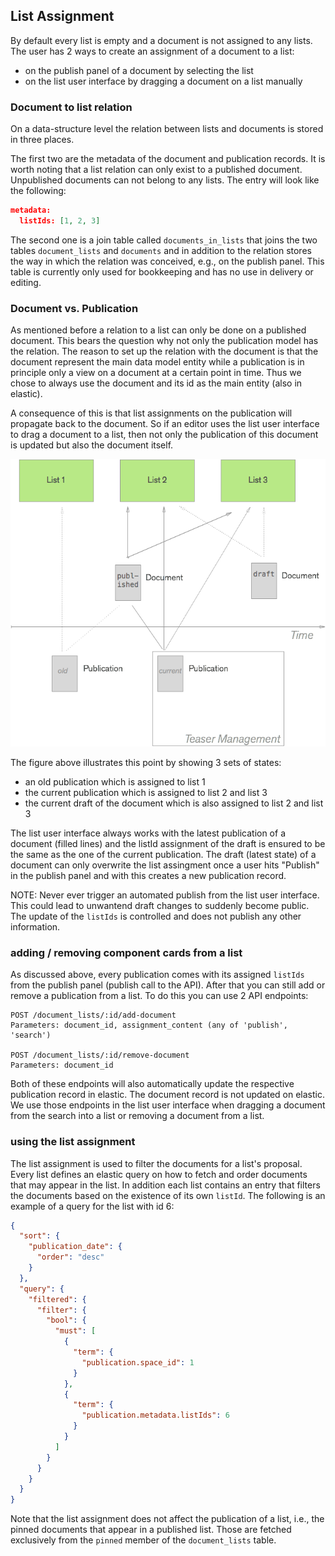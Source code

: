 ## List Assignment

By default every list is empty and a document is not assigned to any lists. The user has 2 ways to create an assignment of a document to a list:
- on the publish panel of a document by selecting the list
- on the list user interface by dragging a document on a list manually

### Document to list relation

On a data-structure level the relation between lists and documents is stored in three places. 

The first two are the metadata of the document and publication records. It is worth noting that a list relation can only exist to a published document. Unpublished documents can not belong to any lists. The entry will look like the following:
```json
metadata:
  listIds: [1, 2, 3]
```

The second one is a join table called `documents_in_lists` that joins the two tables `document_lists` and `documents` and in addition to the relation stores the way in which the relation was conceived, e.g., on the publish panel. This table is currently only used for bookkeeping and has no use in delivery or editing.

### Document vs. Publication

As mentioned before a relation to a list can only be done on a published document. This bears the question why not only the publication model has the relation. The reason to set up the relation with the document is that the document represent the main data model entity while a publication is in principle only a view on a document at a certain point in time. Thus we chose to always use the document and its id as the main entity (also in elastic).

A consequence of this is that list assignments on the publication will propagate back to the document. So if an editor uses the list user interface to drag a document to a list, then not only the publication of this document is updated but also the document itself.

![List Assignment](./teaser_assignment.png)

The figure above illustrates this point by showing 3 sets of states:
- an old publication which is assigned to list 1
- the current publication which is assigned to list 2 and list 3
- the current draft of the document which is also assigned to list 2 and list 3

The list user interface always works with the latest publication of a document (filled lines) and the listId assignment of the draft is ensured to be the same as the one of the current publication. The draft (latest state) of a document can only overwrite the list assingment once a user hits "Publish" in the publish panel and with this creates a new publication record.

NOTE: Never ever trigger an automated publish from the list user interface. This could lead to unwantend draft changes to suddenly become public. The update of the `listIds` is controlled and does not publish any other information.

### adding / removing component cards from a list

As discussed above, every publication comes with its assigned `listIds` from the publish panel (publish call to the API). After that you can still add or remove a publication from a list. To do this you can use 2 API endpoints:

```
POST /document_lists/:id/add-document
Parameters: document_id, assignment_content (any of 'publish', 'search')

POST /document_lists/:id/remove-document
Parameters: document_id
```

Both of these endpoints will also automatically update the respective publication record in elastic. The document record is not updated on elastic.
We use those endpoints in the list user interface when dragging a document from the search into a list or removing a document from a list.

### using the list assignment

The list assignment is used to filter the documents for a list's proposal. Every list defines an elastic query on how to fetch and order documents that may appear in the list. In addition each list contains an entry that filters the documents based on the existence of its own `listId`. The following is an example of a query for the list with id 6:
```json
{
  "sort": {
    "publication_date": {
      "order": "desc"
    }
  },
  "query": {
    "filtered": {
      "filter": {
        "bool": {
          "must": [
            {
              "term": {
                "publication.space_id": 1
              }
            },
            {
              "term": {
                "publication.metadata.listIds": 6
              }
            }
          ]
        }
      }
    }
  }
}
```
Note that the list assignment does not affect the publication of a list, i.e., the pinned documents that appear in a published list. Those are fetched exclusively from the `pinned` member of the `document_lists` table.

